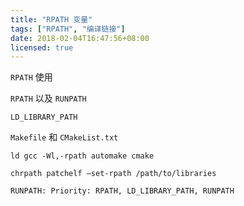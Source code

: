 ```yaml
---
title: "RPATH 变量"
tags: ["RPATH", "编译链接"]
date: 2018-02-04T16:47:56+08:00
licensed: true
---
```


`RPATH` 使用

`RPATH` 以及 `RUNPATH`

`LD_LIBRARY_PATH`

`Makefile` 和 `CMakeList.txt`

`ld gcc -Wl,-rpath automake cmake`

`chrpath patchelf –set-rpath /path/to/libraries`

`RUNPATH: Priority: RPATH, LD_LIBRARY_PATH, RUNPATH`
